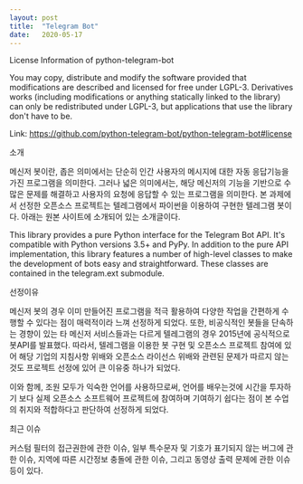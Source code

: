 ```yaml
---
layout: post
title:  "Telegram Bot"
date:   2020-05-17
---
```

<title> Telegram Bot </title>

<h> License Information of python-telegram-bot</h>
<p>
 You may copy, distribute and modify the software provided that modifications are described and licensed for free under LGPL-3. Derivatives works (including modifications or anything statically linked to the library) can only be redistributed under LGPL-3, but applications that use the library don't have to be.<div></div>
Link: <a href="https://github.com/python-telegram-bot/python-telegram-bot#license">https://github.com/python-telegram-bot/python-telegram-bot#license</a> 
</p>


<h>소개</h>
<p> 
 메신저 봇이란, 좁은 의미에서는 단순히 인간 사용자의 메시지에 대한 자동 응답기능을 가진 프로그램을 의미한다.
그러나 넓은 의미에서는, 해당 메신저의 기능을 기반으로 수많은 문제를 해결하고 사용자의 요청에 응답할 수 있는 프로그램을 의미한다.
본 과제에서 선정한 오픈소스 프로젝트는 텔레그램에서 파이썬을 이용하여 구현한 텔레그램 봇이다. 아래는 원본 사이트에 소개되어 있는 소개글이다.
</p>
<p>
 This library provides a pure Python interface for the Telegram Bot API. It's compatible with Python versions 3.5+ and PyPy.
In addition to the pure API implementation, this library features a number of high-level classes to make the development of bots easy and straightforward. These classes are contained in the telegram.ext submodule.
</p>

<h>선정이유</h>
<p>
 메신저 봇의 경우 이미 만들어진 프로그램을 적극 활용하여 다양한 작업을 간편하게 수행할 수 있다는 점이 매력적이라 느껴 선정하게 되었다.
또한, 비공식적인 봇들을 단속하는 경향이 있는 타 메신저 서비스들과는 다르게 텔레그램의 경우 2015년에 공식적으로 봇API를 발표했다. 따라서, 텔레그램을 이용한 봇 구현 및 오픈소스 프로젝트 참여에 있어 해당 기업의 지침사항 위배와 오픈소스 라이선스 위배와 관련된 문제가 따르지 않는것도 프로젝트 선정에 있어 큰 이유중 하나가 되었다.<div></div>
이와 함께, 조원 모두가 익숙한 언어를 사용하므로써, 언어를 배우는것에 시간을 투자하기 보다 실제 오픈소스 소프트웨어 프로젝트에 참여하며 기여하기 쉽다는 점이 본 수업의 취지와 적합하다고 판단하여 선정하게 되었다.
</p>

<h>최근 이슈</h>
<p>
 커스텀 필터의 접근권한에 관한 이슈, 일부 특수문자 및 기호가 표기되지 않는 버그에 관한 이슈, 지역에 따른 시간정보 충돌에 관한 이슈, 그리고 동영상 출력 문제에 관한 이슈 등이 있다.
</p>
